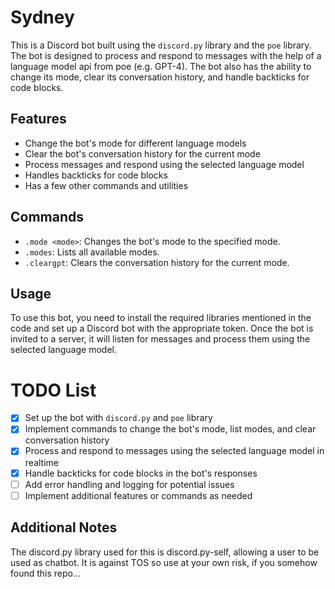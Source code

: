 # Sydney

This is a Discord bot built using the `discord.py` library and the `poe` library. The bot is designed to process and respond to messages with the help of a language model api from poe (e.g. GPT-4). The bot also has the ability to change its mode, clear its conversation history, and handle backticks for code blocks.

## Features

- Change the bot's mode for different language models
- Clear the bot's conversation history for the current mode
- Process messages and respond using the selected language model
- Handles backticks for code blocks
- Has a few other commands and utilities

## Commands

- `.mode <mode>`: Changes the bot's mode to the specified mode.
- `.modes`: Lists all available modes.
- `.cleargpt`: Clears the conversation history for the current mode.

## Usage

To use this bot, you need to install the required libraries mentioned in the code and set up a Discord bot with the appropriate token. Once the bot is invited to a server, it will listen for messages and process them using the selected language model.

# TODO List

- [x] Set up the bot with `discord.py` and `poe` library
- [x] Implement commands to change the bot's mode, list modes, and clear conversation history
- [x] Process and respond to messages using the selected language model in realtime
- [x] Handle backticks for code blocks in the bot's responses
- [ ] Add error handling and logging for potential issues
- [ ] Implement additional features or commands as needed

## Additional Notes

The discord.py library used for this is discord.py-self, allowing a user to be used as chatbot. It is against TOS so use at your own risk, if you somehow found this repo...
